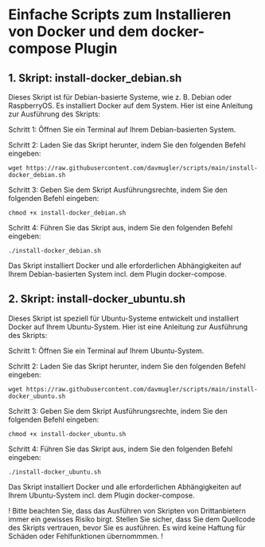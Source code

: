 # Einfache Scripts zum Installieren von Docker und dem docker-compose Plugin

## 1. Skript: install-docker_debian.sh

Dieses Skript ist für Debian-basierte Systeme, wie z. B. Debian oder RaspberryOS. Es installiert Docker auf dem System. Hier ist eine Anleitung zur Ausführung des Skripts:

Schritt 1: Öffnen Sie ein Terminal auf Ihrem Debian-basierten System.

Schritt 2: Laden Sie das Skript herunter, indem Sie den folgenden Befehl eingeben:

   ```shell
   wget https://raw.githubusercontent.com/davmugler/scripts/main/install-docker_debian.sh
   ```

Schritt 3: Geben Sie dem Skript Ausführungsrechte, indem Sie den folgenden Befehl eingeben:

   ```shell
   chmod +x install-docker_debian.sh
   ```

Schritt 4: Führen Sie das Skript aus, indem Sie den folgenden Befehl eingeben:

   ```shell
   ./install-docker_debian.sh
   ```

Das Skript installiert Docker und alle erforderlichen Abhängigkeiten auf Ihrem Debian-basierten System incl. dem Plugin docker-compose.

## 2. Skript: install-docker_ubuntu.sh

Dieses Skript ist speziell für Ubuntu-Systeme entwickelt und installiert Docker auf Ihrem Ubuntu-System. Hier ist eine Anleitung zur Ausführung des Skripts:

Schritt 1: Öffnen Sie ein Terminal auf Ihrem Ubuntu-System.

Schritt 2: Laden Sie das Skript herunter, indem Sie den folgenden Befehl eingeben:

   ```shell
   wget https://raw.githubusercontent.com/davmugler/scripts/main/install-docker_ubuntu.sh
   ```

Schritt 3: Geben Sie dem Skript Ausführungsrechte, indem Sie den folgenden Befehl eingeben:

   ```shell
   chmod +x install-docker_ubuntu.sh
   ```

Schritt 4: Führen Sie das Skript aus, indem Sie den folgenden Befehl eingeben:

   ```shell
   ./install-docker_ubuntu.sh
   ```

Das Skript installiert Docker und alle erforderlichen Abhängigkeiten auf Ihrem Ubuntu-System incl. dem Plugin docker-compose.





! Bitte beachten Sie, dass das Ausführen von Skripten von Drittanbietern immer ein gewisses Risiko birgt. Stellen Sie sicher, dass Sie dem Quellcode des Skripts vertrauen, bevor Sie es ausführen. Es wird keine Haftung für Schäden oder Fehlfunktionen übernommmen. !
